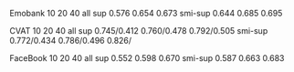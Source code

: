 
Emobank         10                 20              40                     all
sup           0.576              0.654           0.673
smi-sup       0.644              0.685           0.695



CVAT            10                 20              40                     all
sup          0.745/0.412       0.760/0.478     0.792/0.505
smi-sup      0.772/0.434       0.786/0.496     0.826/



FaceBook         10                 20             40                     all
sup             0.552             0.598          0.670
smi-sup         0.587             0.663          0.683



